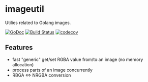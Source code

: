 # imageutil
Utilies related to Golang images.

[![GoDoc](https://godoc.org/github.com/pierrre/imageutil?status.svg)](https://godoc.org/github.com/pierrre/imageutil)
[![Build Status](https://travis-ci.org/pierrre/imageutil.svg?branch=master)](https://travis-ci.org/pierrre/imageutil)
[![codecov](https://codecov.io/gh/pierrre/imageutil/branch/master/graph/badge.svg)](https://codecov.io/gh/pierrre/imageutil)

## Features
- fast "generic" get/set RGBA value from/to an image (no memory allocation)
- process parts of an image concurrently
- RBGA <=> NRGBA conversion
